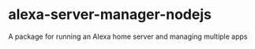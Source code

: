 # alexa-server-manager-nodejs
A package for running an Alexa home server and managing multiple apps
